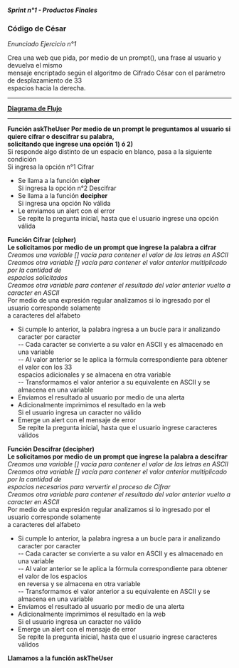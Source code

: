 ##### Sprint n°1 - Productos Finales 
### Código de César  
*Enunciado Ejercicio n°1*

Crea una web que pida, por medio de un prompt(), una frase al usuario y devuelva el mismo  
mensaje encriptado según el algoritmo de Cifrado César con el parámetro de desplazamiento de 33  
espacios hacia la derecha.

------------------------- 

**[Diagrama de Flujo](https://github.com/J0ssy/caesar-cipher/blob/master/Diagrama%20de%20Flujo%20Cifrado%20C%C3%A9sar.jpg)**    

------------------------- 

**Función askTheUser** 
**Por medio de un prompt le preguntamos al usuario si quiere cifrar o descifrar su palabra,**    
**solicitando que ingrese una opción 1) ó 2)**    
Si responde algo distinto de un espacio en blanco, pasa a la siguiente condición   
Si ingresa la opción n°1 Cifrar    
- Se llama a la función **cipher**    
Si ingresa la opción n°2 Descifrar  
- Se llama a la función **decipher**  
Si ingresa una opción No válida  
- Le enviamos un alert con el error  
Se repite la pregunta inicial, hasta que el usuario ingrese una opción válida

**Función Cifrar (cipher)**   
**Le solicitamos por medio de un prompt que ingrese la palabra a cifrar**  
*Creamos una variable [] vacía para contener el valor de las letras en ASCII*  
*Creamos otra variable [] vacía para contener el valor anterior multiplicado por la cantidad de*  
*espacios solicitados*    
*Creamos otra variable para contener el resultado del valor anterior vuelto a caracter en ASCII*  
Por medio de una expresión regular analizamos si lo ingresado por el usuario corresponde solamente  
a caracteres del alfabeto  
- Si cumple lo anterior, la palabra ingresa a un bucle para ir analizando caracter por caracter  
-- Cada caracter se convierte a su valor en ASCII y es almacenado en una variable    
-- Al valor anterior se le aplica la fórmula correspondiente para obtener el valor con los 33  
espacios adicionales y se almacena en otra variable     
-- Transformamos el valor anterior a su equivalente en ASCII y se almacena en una variable  
- Enviamos el resultado al usuario por medio de una alerta  
- Adicionalmente imprimimos el resultado en la web  
Si el usuario ingresa un caracter no válido  
- Emerge un alert con el mensaje de error  
Se repite la pregunta inicial, hasta que el usuario ingrese caracteres válidos

**Función Descifrar (decipher)**   
**Le solicitamos por medio de un prompt que ingrese la palabra a descifrar**  
*Creamos una variable [] vacía para contener el valor de las letras en ASCII*  
*Creamos otra variable [] vacía para contener el valor anterior multiplicado por la cantidad de*  
*espacios necesarios para ververtir el proceso de Cifrar*        
*Creamos otra variable para contener el resultado del valor anterior vuelto a caracter en ASCII*  
Por medio de una expresión regular analizamos si lo ingresado por el usuario corresponde solamente  
a caracteres del alfabeto    
- Si cumple lo anterior, la palabra ingresa a un bucle para ir analizando caracter por caracter  
-- Cada caracter se convierte a su valor en ASCII y es almacenado en una variable    
-- Al valor anterior se le aplica la fórmula correspondiente para obtener el valor de los espacios  
en reversa y se almacena en otra variable      
-- Transformamos el valor anterior a su equivalente en ASCII y se almacena en una variable  
- Enviamos el resultado al usuario por medio de una alerta  
- Adicionalmente imprimimos el resultado en la web  
Si el usuario ingresa un caracter no válido  
- Emerge un alert con el mensaje de error  
Se repite la pregunta inicial, hasta que el usuario ingrese caracteres válidos

**Llamamos a la función askTheUser**




